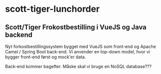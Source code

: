 # scott-tiger-lunchorder
## Scott/Tiger Frokostbestilling i VueJS og Java backend

Nyt forkostbestillingssystem bygget med VueJS som front-end og Apache Camel / Spring Boot back-end.
Vi anvender en top-down model, hvor vi bygger front-end først og mock'er data.

Back-end kommer bagefter. Måske skal vi bruge en NoSQL database???